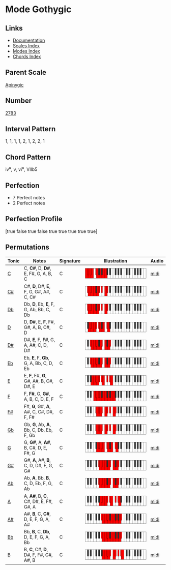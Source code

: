 # Mode Gothygic

## Links

- [Documentation](README.md)
- [Scales Index](Scales.md)
- [Modes Index](Modes.md)
- [Chords Index](Chords.md)

## Parent Scale

[Apinygic](ScaleApinygic.md)

## Number

[2783](https://ianring.com/musictheory/scales/2783)

## Interval Pattern

1, 1, 1, 1, 2, 1, 2, 2, 1

## Chord Pattern

iv⁰, v, vi⁰, VIIb5

## Perfection

- 7 Perfect notes
- 2 Perfect notes

## Perfection Profile

[true false true false true true true true true]

## Permutations

| Tonic | Notes | Signature | Illustration | Audio |
|-------|-------|-----------|--------------|-------|
| [C](ModeCNaturalGothygic.md) | C, **C#**, D, **D#**, E, F#, G, A, B, C | C | ![CNaturalGothygic](ModeCNaturalGothygic.png) | [midi](https://github.com/edipermadi/music/blob/main/docs/ModeCNaturalGothygic.mid?raw=true) |
| [C#](ModeCSharpGothygic.md) | C#, **D**, D#, **E**, F, G, G#, A#, C, C# | C | ![CSharpGothygic](ModeCSharpGothygic.png) | [midi](https://github.com/edipermadi/music/blob/main/docs/ModeCSharpGothygic.mid?raw=true) |
| [Db](ModeDFlatGothygic.md) | Db, **D**, Eb, **E**, F, G, Ab, Bb, C, Db | C | ![DFlatGothygic](ModeDFlatGothygic.png) | [midi](https://github.com/edipermadi/music/blob/main/docs/ModeDFlatGothygic.mid?raw=true) |
| [D](ModeDNaturalGothygic.md) | D, **D#**, E, **F**, F#, G#, A, B, C#, D | C | ![DNaturalGothygic](ModeDNaturalGothygic.png) | [midi](https://github.com/edipermadi/music/blob/main/docs/ModeDNaturalGothygic.mid?raw=true) |
| [D#](ModeDSharpGothygic.md) | D#, **E**, F, **F#**, G, A, A#, C, D, D# | C | ![DSharpGothygic](ModeDSharpGothygic.png) | [midi](https://github.com/edipermadi/music/blob/main/docs/ModeDSharpGothygic.mid?raw=true) |
| [Eb](ModeEFlatGothygic.md) | Eb, **E**, F, **Gb**, G, A, Bb, C, D, Eb | C | ![EFlatGothygic](ModeEFlatGothygic.png) | [midi](https://github.com/edipermadi/music/blob/main/docs/ModeEFlatGothygic.mid?raw=true) |
| [E](ModeENaturalGothygic.md) | E, **F**, F#, **G**, G#, A#, B, C#, D#, E | C | ![ENaturalGothygic](ModeENaturalGothygic.png) | [midi](https://github.com/edipermadi/music/blob/main/docs/ModeENaturalGothygic.mid?raw=true) |
| [F](ModeFNaturalGothygic.md) | F, **F#**, G, **G#**, A, B, C, D, E, F | C | ![FNaturalGothygic](ModeFNaturalGothygic.png) | [midi](https://github.com/edipermadi/music/blob/main/docs/ModeFNaturalGothygic.mid?raw=true) |
| [F#](ModeFSharpGothygic.md) | F#, **G**, G#, **A**, A#, C, C#, D#, F, F# | C | ![FSharpGothygic](ModeFSharpGothygic.png) | [midi](https://github.com/edipermadi/music/blob/main/docs/ModeFSharpGothygic.mid?raw=true) |
| [Gb](ModeGFlatGothygic.md) | Gb, **G**, Ab, **A**, Bb, C, Db, Eb, F, Gb | C | ![GFlatGothygic](ModeGFlatGothygic.png) | [midi](https://github.com/edipermadi/music/blob/main/docs/ModeGFlatGothygic.mid?raw=true) |
| [G](ModeGNaturalGothygic.md) | G, **G#**, A, **A#**, B, C#, D, E, F#, G | C | ![GNaturalGothygic](ModeGNaturalGothygic.png) | [midi](https://github.com/edipermadi/music/blob/main/docs/ModeGNaturalGothygic.mid?raw=true) |
| [G#](ModeGSharpGothygic.md) | G#, **A**, A#, **B**, C, D, D#, F, G, G# | C | ![GSharpGothygic](ModeGSharpGothygic.png) | [midi](https://github.com/edipermadi/music/blob/main/docs/ModeGSharpGothygic.mid?raw=true) |
| [Ab](ModeAFlatGothygic.md) | Ab, **A**, Bb, **B**, C, D, Eb, F, G, Ab | C | ![AFlatGothygic](ModeAFlatGothygic.png) | [midi](https://github.com/edipermadi/music/blob/main/docs/ModeAFlatGothygic.mid?raw=true) |
| [A](ModeANaturalGothygic.md) | A, **A#**, B, **C**, C#, D#, E, F#, G#, A | C | ![ANaturalGothygic](ModeANaturalGothygic.png) | [midi](https://github.com/edipermadi/music/blob/main/docs/ModeANaturalGothygic.mid?raw=true) |
| [A#](ModeASharpGothygic.md) | A#, **B**, C, **C#**, D, E, F, G, A, A# | C | ![ASharpGothygic](ModeASharpGothygic.png) | [midi](https://github.com/edipermadi/music/blob/main/docs/ModeASharpGothygic.mid?raw=true) |
| [Bb](ModeBFlatGothygic.md) | Bb, **B**, C, **Db**, D, E, F, G, A, Bb | C | ![BFlatGothygic](ModeBFlatGothygic.png) | [midi](https://github.com/edipermadi/music/blob/main/docs/ModeBFlatGothygic.mid?raw=true) |
| [B](ModeBNaturalGothygic.md) | B, **C**, C#, **D**, D#, F, F#, G#, A#, B | C | ![BNaturalGothygic](ModeBNaturalGothygic.png) | [midi](https://github.com/edipermadi/music/blob/main/docs/ModeBNaturalGothygic.mid?raw=true) |
